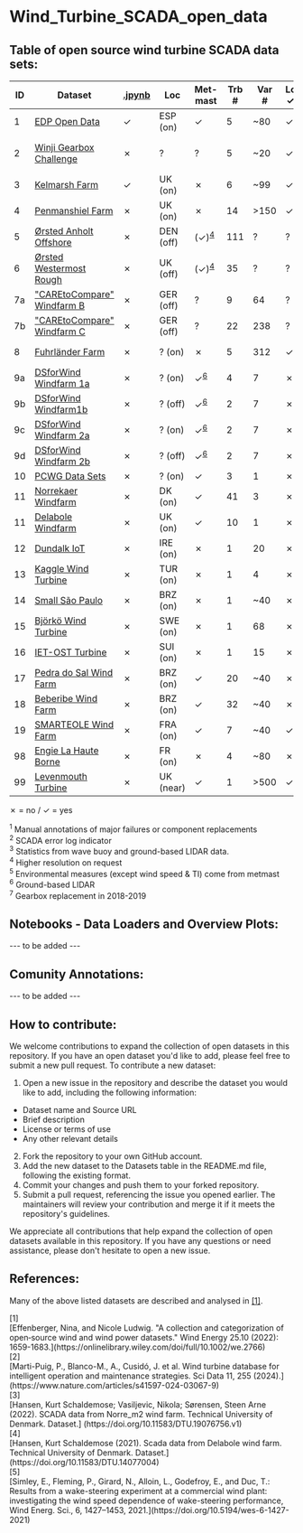 # Wind_Turbine_SCADA_open_data


## Table of open source wind turbine SCADA data sets:


|ID| Dataset                                                                                                        | [.jpynb](./notebooks) |Loc        |Met-<br>mast   |Trb<br>#   |Var<br>#   |Logs<br>&check;/&cross;  |Labels<br>&check;/&cross;           |&Delta;T   |&sum;T       |Ref | Remarks/License  |
|--|----------------------------------------------------------------------------------------------------------------|---------------|-          |-              |-      |-      |-      |-                     |-          |-             | -  |-                 |
|1 | [EDP Open Data](https://www.edp.com/en/innovation/open-data/data)                                              | &check;       | ESP (on)  |&check;        | 5     |~80    | &check;     | &check;<sup>[1](#fn1)</sup>| 10m     | 2y |  - |  T09 removed from dataset |
|2 | [Winji Gearbox Challenge](https://www.wedowind.ch/blog/winji-register)                                         | &cross;       | ?         |?              | 5     |~20    | &check;     | &check;<sup>[2](#fn2)</sup>| 10m     | 3y |  - |  register & consent from WinJi | 
|3 | [Kelmarsh Farm](https://zenodo.org/record/5841834#.YgpBQ_so-V7)                                                | &check;       | UK (on)   |&cross;        | 6     |~99     | &check;     | &cross;                    | 10m<sup>[3](#fn3)</sup>     | 5y|  - | [farm info](https://www.thewindpower.net/windfarm_en_17507_kelmarsh.php)|
|4 | [Penmanshiel Farm](https://zenodo.org/record/5946808#.YgpAmvso-V5)                                             | &cross;       | UK (on)   |&cross;        |14     |>150     | &check;     | &cross;                   | 10m<sup>[3](#fn3)</sup>     | 5y|  - | [farm info](https://www.thewindpower.net/windfarm_en_23147_penmanshiel.php) |
|5 | [Ørsted Anholt Offshore](https://orsted.com/en/our-business/offshore-wind/offshore-operational-data)           | &cross;       | DEN (off) |(&check;)<sup>[4](#fn4)</sup>       | 111  | ?     | ?     | ?                    | 10m     | 2y           |  - | application/NDA; [farm info](https://www.thewindpower.net/windfarm_en_10687_anholt.php) |
|6 | [Ørsted Westermost Rough](https://orsted.com/en/our-business/offshore-wind/offshore-operational-data)          | &cross;       | UK (off)  |(&check;)<sup>[4](#fn4)</sup>       | 35   | ?     | ?     | ?                    | 10m     | 2y           |  - | application/NDA; [farm info](https://www.thewindpower.net/windfarm_en_21826_westermost-rough.php) | 
|7a| ["CAREtoCompare" Windfarm B](https://data.niaid.nih.gov/resources?id=zenodo_10958774)                          | &cross;       | GER (off) |?       | 9    |  64| ?     | &check;                    | 10m     | 2y           |  - | normalized for anonymization |
|7b| ["CAREtoCompare" Windfarm C](https://data.niaid.nih.gov/resources?id=zenodo_10958774)                          | &cross;       | GER (off) |?       | 22   | 238| ?     | &check;                  | 10m     | 2y          |  - | normalized for anonymization |
|8 | [Fuhrländer Farm](https://github.com/alecuba16/fuhrlander)                                                     | &cross;       | ? (on)    |&cross;        | 5   | 312| &check;     | &cross;                  | 5m     | 3y          |  [[2]](#ref2) | Eclipse Public License v2.0 |
|9a | [DSforWind Windfarm 1a](https://zenodo.org/records/5516552)                                                   | &cross;       | ? (on)    |&check;<sup>[6](#fn6)</sup>| 4     | 7     | &cross;     | &cross;      | 10m     | 1y           |  - | - |
|9b | [DSforWind Windfarm1b](https://zenodo.org/records/5516552)                                                    | &cross;       | ? (off)   |&check;<sup>[6](#fn6)</sup>| 2     | 7     | &cross;     | &cross;      | 10m     | 1y           |  - | - | 
|9c | [DSforWind Windfarm 2a](https://zenodo.org/records/5516554)                                                   | &cross;       | ? (on)    |&check;<sup>[6](#fn6)</sup>| 2     | 7     | &cross;     | &cross;      | 10m     | 1y           |  - | - | 
|9d | [DSforWind Windfarm 2b](https://zenodo.org/records/5516554)                                                   | &cross;       | ? (off)   |&check;<sup>[6](#fn6)</sup>| 2     | 7     | &cross;     | &cross;      | 10m     | 1y           |  - | - | 
|10 | [PCWG Data Sets](https://pcwg.org/)                                                                           | &cross;       | ? (on)    |&check;        | 3     | 1     | &cross;     | &cross;                   | 10m         | 1y       |  - | - |
|11 | [Norrekaer Windfarm](https://data.dtu.dk/articles/dataset/SCADA_data_from_Norre_m2_wind_farm/19076756)        | &cross;       | DK (on)   |&check;        | 41     | 3     | &cross;     | &cross;                   | 10m         | 1.5y       |  [[3]](#ref3) | [farm info](https://gitlab.windenergy.dtu.dk/fair-data/winddata-revamp/winddata-documentation/-/blob/master/norre_m2.md) |
|11 | [Delabole Windfarm](https://data.dtu.dk/articles/dataset/SCADA_data_from_Norre_m2_wind_farm/19076756)         | &cross;       | UK (on)   |&check;        | 10     | 1     | &cross;     | &cross;                   | 10m         | 1y       |  [[4]](#ref4) | [farm info](https://gitlab.windenergy.dtu.dk/fair-data/winddata-revamp/winddata-documentation/-/blob/master/delabole.md) |
|12| [Dundalk IoT](https://data.mendeley.com/datasets/tm988rs48k/2)                                                 | &cross;       | IRE (on)  |&cross;        | 1     | 20   | &cross;     | &check;<sup>[7](#fn7)</sup>| 10m     | 14y          |  - | urban terrain |
|13| [Kaggle Wind Turbine](https://www.kaggle.com/berkerisen/wind-turbine-scada-dataset)                            | &cross;       | TUR (on)  |&cross;        | 1     | 4     | &cross;     | &cross;                    | 10m     | 1y|  - | - | 
|14| [Small São Paulo](https://zenodo.org/records/7348454)                                                          | &cross;       | BRZ (on)  |&cross;        | 1     | ~40   | &cross;     | &cross;                        | 1m      | 5y|  - | small, urban turbine | 
|15| [Björkö Wind Turbine](https://zenodo.org/records/8213270)                                                      | &cross;       | SWE (on)  |&cross;        | 1     | 68   | &cross;     | &cross;                        | 1s      | 1y|  - | small; [turbine info](https://www.chalmers.se/en/departments/e2/resources-and-collaboration/chalmers-wind-turbine/)| 
|16| [IET-OST Turbine](https://zenodo.org/records/8192149)                                                          | &cross;       | SUI (on)  |&cross;        | 1     | 15   | &cross;     | &cross;                        | 1s      | 1.5y|  - | small; [turbine info](https://www.chalmers.se/en/departments/e2/resources-and-collaboration/chalmers-wind-turbine/)| 
|17| [Pedra do Sal Wind Farm](https://zenodo.org/records/1475197)                                                   | &cross;       | BRZ (on)  |&check;        | 20     | ~40   | &cross;     | &cross;                        | 10m      | 1y |  - | [farm info](https://www.thewindpower.net/windfarm_en_15922_pedra-do-sal.php)| 
|18| [Beberibe Wind Farm](https://zenodo.org/records/1475197)                                                       | &cross;       | BRZ (on)  |&check;        | 32     | ~40   | &cross;     | &cross;                        | 10m      | 1y |  - | [farm info](https://www.thewindpower.net/windfarm_en_7032_beberibe.php)| 
|19| [SMARTEOLE Wind Farm](https://zenodo.org/records/7342466)                                                      | &cross;       | FRA (on)  |&check;        | 7     | ~40   | &check;     | &cross;                        | 1m      | 4m |  [[5]](#ref5) | wake steering; [farm info](https://www.thewindpower.net/windfarm_de_3987_sole-du-moulin-vieux.php)| 
|98| [Engie La Haute Borne](https://opendata-renewables.engie.com/)                                                 | &cross;       | FR (on)   |&cross;        | 4     |~80    | &cross;     | &cross;                    | 10m     | 8y| -  |  offline; [farm info](https://www.thewindpower.net/windfarm_en_3354_la-haute-borne-vaudeville-le-haut.php) |
|99| [Levenmouth Turbine](https://pod.ore.catapult.org.uk/data-collection/ldt-turbine-scada-10m)                    | &cross;       | UK (near) |&check;        | 1     | >500  | &check;     | &cross;                        | 10m/1s| 3y|  - | not for free (~2000 £) |

&cross; = no / &check; = yes

<div id="fn1"><sup>1</sup> Manual annotations of major failures or component replacements </div>
<div id="fn2"><sup>2</sup> SCADA error log indicator</div>
<div id="fn3"><sup>3</sup> Statistics from wave buoy and ground-based LIDAR data.</div>
<div id="fn4"><sup>4</sup> Higher resolution on request</div>
<div id="fn5"><sup>5</sup> Environmental measures (except wind speed & TI) come from metmast </div>
<div id="fn6"><sup>6</sup> Ground-based LIDAR</div>
<div id="fn7"><sup>7</sup> Gearbox replacement in 2018-2019 </div>

## Notebooks - Data Loaders and Overview Plots:
--- to be added ---

## Comunity Annotations:
--- to be added ---

## How to contribute:
We welcome contributions to expand the collection of open datasets in this repository. If you have an open dataset you'd like to add, please feel free to submit a new pull request.
To contribute a new dataset:

1. Open a new issue in the repository and describe the dataset you would like to add, including the following information:
- Dataset name and Source URL
- Brief description
- License or terms of use
- Any other relevant details


2. Fork the repository to your own GitHub account.
3. Add the new dataset to the Datasets table in the README.md file, following the existing format.
4. Commit your changes and push them to your forked repository.
5. Submit a pull request, referencing the issue you opened earlier. The maintainers will review your contribution and merge it if it meets the repository's guidelines.

We appreciate all contributions that help expand the collection of open datasets available in this repository. If you have any questions or need assistance, please don't hesitate to open a new issue.

## References:
Many of the above listed datasets are described and analysed in [[1]](#ref1).

<div id="ref1">[1]</div>[Effenberger, Nina, and Nicole Ludwig. "A collection and categorization of open‐source wind and wind power datasets." Wind Energy 25.10 (2022): 1659-1683.](https://onlinelibrary.wiley.com/doi/full/10.1002/we.2766)

<div id="ref2">[2]</div>[Marti-Puig, P., Blanco-M., A., Cusidó, J. et al. Wind turbine database for intelligent operation and maintenance strategies. Sci Data 11, 255 (2024).](https://www.nature.com/articles/s41597-024-03067-9)

<div id="ref3">[3]</div>[Hansen, Kurt Schaldemose; Vasiljevic, Nikola; Sørensen, Steen Arne (2022). SCADA data from Norre_m2 wind farm. Technical University of Denmark. Dataset.] (https://doi.org/10.11583/DTU.19076756.v1)

<div id="ref4">[4]</div>[Hansen, Kurt Schaldemose (2021). Scada data from Delabole wind farm. Technical University of Denmark. Dataset.] (https://doi.org/10.11583/DTU.14077004)

<div id="ref5">[5]</div>[Simley, E., Fleming, P., Girard, N., Alloin, L., Godefroy, E., and Duc, T.: Results from a wake-steering experiment at a commercial wind plant: investigating the wind speed dependence of wake-steering performance, Wind Energ. Sci., 6, 1427–1453, 2021.](https://doi.org/10.5194/wes-6-1427-2021)